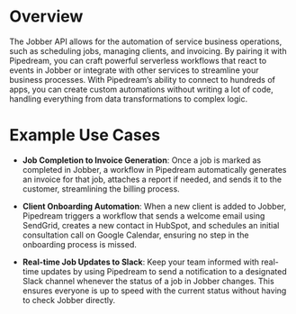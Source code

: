 # Overview

The Jobber API allows for the automation of service business operations, such as scheduling jobs, managing clients, and invoicing. By pairing it with Pipedream, you can craft powerful serverless workflows that react to events in Jobber or integrate with other services to streamline your business processes. With Pipedream’s ability to connect to hundreds of apps, you can create custom automations without writing a lot of code, handling everything from data transformations to complex logic.

# Example Use Cases

- **Job Completion to Invoice Generation**: Once a job is marked as completed in Jobber, a workflow in Pipedream automatically generates an invoice for that job, attaches a report if needed, and sends it to the customer, streamlining the billing process.

- **Client Onboarding Automation**: When a new client is added to Jobber, Pipedream triggers a workflow that sends a welcome email using SendGrid, creates a new contact in HubSpot, and schedules an initial consultation call on Google Calendar, ensuring no step in the onboarding process is missed.

- **Real-time Job Updates to Slack**: Keep your team informed with real-time updates by using Pipedream to send a notification to a designated Slack channel whenever the status of a job in Jobber changes. This ensures everyone is up to speed with the current status without having to check Jobber directly.
